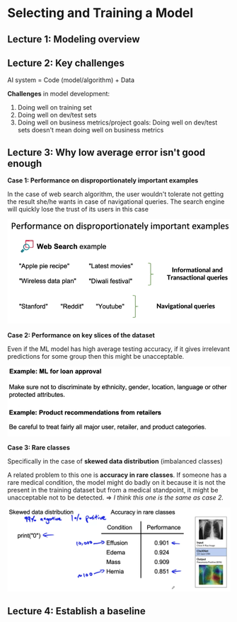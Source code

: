 # Selecting and Training a Model

## Lecture 1: Modeling overview

## Lecture 2: Key challenges

AI system = Code (model/algorithm) + Data

**Challenges** in model development:

1. Doing well on training set
2. Doing well on dev/test sets
3. Doing well on business metrics/project goals: Doing well on dev/test sets doesn't mean doing well on business metrics

## Lecture 3: Why low average error isn't good enough

**Case 1: Performance on disproportionately important examples**

In the case of web search algorithm, the user wouldn't tolerate not getting the result she/he wants in case of navigational queries. The search engine will quickly lose the trust of its users in this case

![image-20210701173605599](../_assets/C1W2/image-20210701173605599.png)

**Case 2: Performance on key slices of the dataset**

Even if the ML model has high average testing accuracy, if it gives irrelevant predictions for some group then this might be unacceptable.

![image-20210701173940814](../_assets/C1W2/image-20210701173940814.png)

**Case 3: Rare classes**

Specifically in the case of **skewed data distribution** (imbalanced classes)

A related problem to this one is **accuracy in rare classes**. If someone has a rare medical condition, the model might do badly on it because it is not the present in the training dataset but from a medical standpoint, it might be unacceptable not to be detected. => *I think this one is the same as case 2.*

![image-20210701174410856](../_assets/C1W2/image-20210701174410856.png)

## Lecture 4: Establish a baseline

